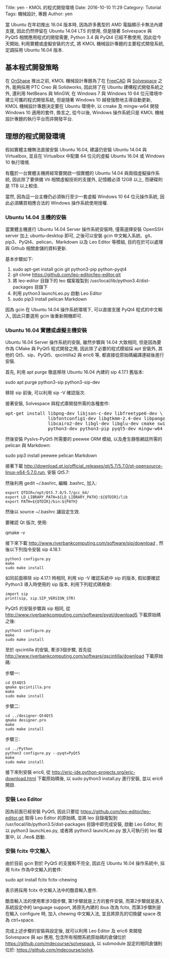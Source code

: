 Title: yen - KMOL 的程式開發環境
Date: 2016-10-10 11:29
Category: Tutorial
Tags: 機械設計, 專題
Author: yen

當 Ubuntu 在年初推出 16.04 版本時, 因為許多舊型的 AMD 電腦顯示卡無法內建支援, 因此仍然停留在 Ubuntu 14.04 LTS 的使用, 但是隨著 Solvespace 與 PyQt5 相關應用程式的開發需要, Python 3.4 與 PyQt4 已經不敷使用, 因此從今天開始, 利用實體或虛擬安裝的方式, 將 KMOL 機械設計專題的主要程式開發系統, 定調採用 Ubuntu 16.04 版本.

<!-- PELICAN_END_SUMMARY -->

## 基本程式開發策略

在 <a href="https://www.onshape.com/">OnShape</a> 推出之前, KMOL 機械設計專題為了在 <a href="http://www.freecadweb.org/">FreeCAD</a> 與 <a href="http://solvespace.com">Solvespace</a> 之外, 能夠採用 PTC Creo 與 Solidworks, 因此除了在 Ubuntu 建構程式開發系統之外, 還利用 NetBeans 與 MinGW, 在 Windows 7 與 Windows 10 64 位元環境中建立可攜的程式開發系統, 但是隨著 Windows 10 越發強勢地主導自動更新, KMOL 機械設計專題決定要在 Ubuntu 環境中, 以 cmake 及 mingw-w64 開發 Windows 10 適用的套件, 換言之, 從今以後, Windows 操作系統只是 KMOL 機械設計專題的執行平台而非開發平台.

## 理想的程式開發環境

假如實體主機無法直接安裝 Ubuntu 16.04, 建議仍安裝 Ubuntu 14.04 與 Virtualbox, 並且在 Virtualbox 中配置 64 位元的虛擬 Ubuntu 16.04 或 Windows 10 執行環境.

有鑑於一台實體主機將經常要開啟一個實體的 Ubuntu 14.04 與兩個虛擬操作系統, 因此除了要俱備 Vti 相關虛擬技術的支援外, 記憶體必須 12GB 以上, 而硬碟則是 1TB 以上較佳.

當然, 因為這一台主機仍必須執行至少一套虛擬 Windows 10 64 位元操作系統, 因此必須購買相應合法的 Windows 操作系統使用授權.

### Ubuntu 14.04 主機的安裝

當實體主機進行 Ubuntu 14.04 Server 操作系統安裝時, 僅需選擇安裝 OpenSSH server 加上 ubuntu-desktop 即可, 之後可以安裝 gcin 中文輸入系統、git、pip3、PyQt4、pelican、Markdown 以及 Leo Editor 等模組, 目的在於可以處理與 Github 相關倉儲的資料更新.

基本步驟如下:

1. sudo apt-get install gcin git python3-pip python-pyqt4
2. git clone https://github.com/leo-editor/leo-editor.git
3. 將 leo-editor 目錄下的 leo 檔案複製到 /usr/local/lib/python3.4/dist-packages 目錄下
4. 利用 python3 launchLeo.py 啟動 Leo Editor
5. sudo pip3 install pelican Markdown

因為 gcin 在 Ubuntu 14.04 操作系統環境下, 可以直接支援 PyQt4 程式的中文輸入, 因此只要選用 gcin 後重新開機即可.

### Ubuntu 16.04 實體或虛擬主機安裝

Ubuntu 16.04 Server 操作系統的安裝, 雖然步驟與 14.04 大致相同, 但是因為要作為 CMake 與 PyQt5 程式開發之用, 因此除了必要的程式模組採 apt 安裝外, 其他的 Qt5、sip、PyQt5、qscintilla2 與 eric6 等, 都直接從原始碼編譯連結後進行安裝.

首先, 利用 apt purge 徹底移除 Ubuntu 16.04 內建的 sip 4.17.1 舊版本:

sudo apt purge python3-sip python3-sip-dev

移除 sip 前後, 可以利用 sip -V 確認版次.

接著安裝, Solvespace 與程式庫開發所需的各種套件:

<pre class="brush: python">
apt-get install libpng-dev libjson-c-dev libfreetype6-dev \
                libfontconfig1-dev libgtkmm-2.4-dev libpangomm-1.4-dev \
                libcairo2-dev libgl-dev libglu-dev cmake swig \
                python3-dev python3-pip pyqt5-dev mingw-w64
</pre>
         
然後安裝 Pyslvs-PyQt5 所需要的 peewee ORM 模組, 以及產生靜態網誌所需的 pelican 與 Markdown:

sudo pip3 install peewee pelican Markdown

接著下載 <a href="http://download.qt.io/official_releases/qt/5.7/5.7.0/qt-opensource-linux-x64-5.7.0.run">http://download.qt.io/official_releases/qt/5.7/5.7.0/qt-opensource-linux-x64-5.7.0.run</a>, 安裝 Qt5.7:

然後利用 gedit ~/.bashrc, 編輯 .bashrc, 加入:

    export QTDIR=/opt/Qt5.7.0/5.7/gcc_64/ 
    export LD_LIBRARY_PATH=${LD_LIBRARY_PATH}:${QTDIR}/lib 
    export PATH=${QTDIR}/bin:${PATH} 
    
然後以 source ~/.bashrc 讓設定生效.

要確認 Qt 版次, 使用:

qmake -v

接下來下載 <a href="http://www.riverbankcomputing.com/software/sip/download ">http://www.riverbankcomputing.com/software/sip/download </a>, 然後以下列指令安裝 sip 4.18.1:

    python3 configure.py 
    make
    sudo make install

如同前面移除 sip 4.17.1 時相同, 利用  sip -V 確認系統中 sip 的版本, 假如要確認 Python3 導入時使用的 sip 版本, 利用下列程式碼檢查:

    import sip
    print(sip, sip.SIP_VERSION_STR)

PyQt5 的安裝步驟與 sip 相同, 從 <a href="http://www.riverbankcomputing.com/software/pyqt/download5">http://www.riverbankcomputing.com/software/pyqt/download5</a> 下載原始碼之後:

    python3 configure.py 
    make
    sudo make install

至於 qscintilla 的安裝, 牽涉3個步驟, 首先從 <a href="http://www.riverbankcomputing.com/software/qscintilla/download">http://www.riverbankcomputing.com/software/qscintilla/download</a> 下載原始碼:

步驟一:

    cd Qt4Qt5
    qmake qscintilla.pro
    make
    sudo make install

步驟二:

    cd ../designer-Qt4Qt5
    qmake designer.pro
    make
    sudo make install

步驟三:

    cd ../Python
    python3 configure.py --pyqt=PyQt5
    make
    sudo make install

接下來則安裝 eric6, 從 <a href="http://eric-ide.python-projects.org/eric-download.html">http://eric-ide.python-projects.org/eric-download.html</a> 下載原始碼後, 以 sudo python3 install.py 進行安裝, 並以 eric6 開啟.

### 安裝 Leo Editor

因為前面已經安裝 PyQt5, 因此只要從 <a href="https://github.com/leo-editor/leo-editor.git">https://github.com/leo-editor/leo-editor.git</a> 取得 Leo Editor 的原始碼, 並將 leo 目錄複製到 /usr/local/lib/python3.5/dist-packages 目錄中即完成安裝, 啟動 Leo Editor, 則以 python3 launchLeo.py, 或者將 python3 launchLeo.py 放入可執行的 leo 檔案中, 以 ./leo& 啟動.

### 安裝 fcitx 中文輸入

由於目前 gcin 對於 PyQt5 的支援較不完全, 因此在 Ubuntu 16.04 操作系統中, 採用 fcitx 作為中文輸入的套件:

sudo apt install fcitx fcitx-chewing

表示將採用 fcitx 中文輸入法中的酷音輸入套件.

酷音輸入法的使用牽涉3個步驟, 第1步驟就是上方的套件安裝, 而第2步驟就是進入系統設定中的 language support, 將原先內建的 ibus 改為 fcitx, 而第3步驟則是在輸入 configure 時, 加入 chewing 中文輸入法, 並且將原先的切換鍵 space 改為 ctrl+space.

完成上述步驟的安裝與設定後, 就可以利用 Leo Editor 及 eric6 來開發 Solvespace 與 api 應用, 包含所有相關系統原始碼的倉儲位於 <a href="https://github.com/mdecourse/solvespack">https://github.com/mdecourse/solvespack</a>, 以 submodule  設定的相同倉儲則位於: <a href="https://github.com/mdecourse/solvk">https://github.com/mdecourse/solvk</a>.